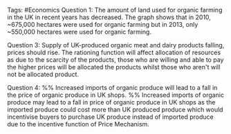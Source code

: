 Tags: #Economics 
Question 1:
	The amount of land used for organic farming in the UK in recent years has decreased. The graph shows that in 2010, ~675,000 hectares were used for organic farming but in 2013, only ~550,000 hectares were used for organic farming.

Question 3:
	Supply of UK-produced organic meat and dairy products falling, prices should rise.
	The rationing function will affect allocation of resources as due to the scarcity of the products, those who are willing and able to pay the higher prices will be allocated the products whilst those who aren't will not be allocated product.

Question 4:
	%% Increased imports of organic produce will lead to a fall in the price of organic produce in UK shops. %%
	Increased imports of organic produce may lead to a fall in price of organic produce in UK shops as the imported produce could cost more than UK produced produce which would incentivise buyers to purchase UK produce instead of imported produce due to the incentive function of Price Mechanism.